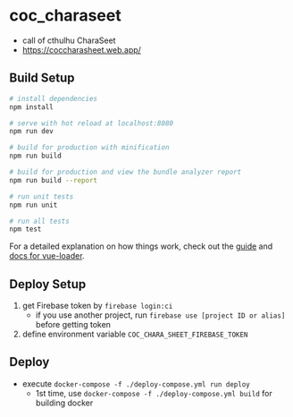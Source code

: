 # coc_charaseet

- call of cthulhu CharaSeet
- <https://coccharasheet.web.app/>

## Build Setup

``` bash
# install dependencies
npm install

# serve with hot reload at localhost:8080
npm run dev

# build for production with minification
npm run build

# build for production and view the bundle analyzer report
npm run build --report

# run unit tests
npm run unit

# run all tests
npm test
```

For a detailed explanation on how things work, check out the [guide](http://vuejs-templates.github.io/webpack/) and [docs for vue-loader](http://vuejs.github.io/vue-loader).

## Deploy Setup

1. get Firebase token by `firebase login:ci`
   - if you use another project, run `firebase use [project ID or alias]` before getting token
2. define environment variable `COC_CHARA_SHEET_FIREBASE_TOKEN`

## Deploy

- execute `docker-compose -f ./deploy-compose.yml run deploy`
  - 1st time, use `docker-compose -f ./deploy-compose.yml build` for building docker

